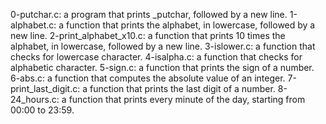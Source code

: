 0-putchar.c: a program that prints _putchar, followed by a new line.
1-alphabet.c: a function that prints the alphabet, in lowercase, followed by a new line.
2-print_alphabet_x10.c:  a function that prints 10 times the alphabet, in lowercase, followed by a new line.
3-islower.c: a function that checks for lowercase character. 
4-isalpha.c: a function that checks for alphabetic character. 
5-sign.c: a function that prints the sign of a number.
6-abs.c: a function that computes the absolute value of an integer.
7-print_last_digit.c: a function that prints the last digit of a number.
8-24_hours.c: a function that prints every minute of the day, starting from 00:00 to 23:59.
